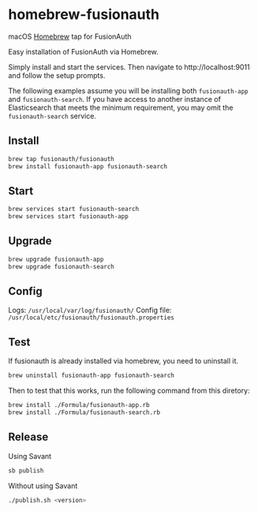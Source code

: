 # homebrew-fusionauth
macOS [Homebrew](https://brew.sh/) tap for FusionAuth

Easy installation of FusionAuth via Homebrew.

Simply install and start the services. Then navigate to http://localhost:9011 and follow the setup prompts.

The following examples assume you will be installing both `fusionauth-app` and `fusionauth-search`.
If you have access to another instance of Elasticsearch that meets the minimum requirement, you may omit the `fusionauth-search` service.


## Install

```bash
brew tap fusionauth/fusionauth
brew install fusionauth-app fusionauth-search
```

## Start

```bash
brew services start fusionauth-search
brew services start fusionauth-app
```

## Upgrade

```bash
brew upgrade fusionauth-app
brew upgrade fusionauth-search
```

## Config

Logs: `/usr/local/var/log/fusionauth/`
Config file: `/usr/local/etc/fusionauth/fusionauth.properties`

## Test
If fusionauth is already installed via homebrew, you need to uninstall it.
    
```bash
brew uninstall fusionauth-app fusionauth-search
```

Then to test that this works, run the following command from this diretory:

```bash
brew install ./Formula/fusionauth-app.rb
brew install ./Formula/fusionauth-search.rb
```

## Release

Using Savant
```bash
sb publish
```

Without using Savant
```bash
./publish.sh <version>
```
